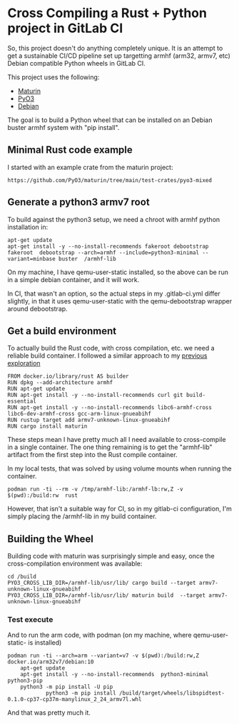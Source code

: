 # Cross Compiling a Rust + Python project in GitLab CI


So, this project doesn't do anything completely unique. It is an attempt to
get a sustainable CI/CD pipeline set up  targetting armhf (arm32, armv7, etc)
Debian compatible Python wheels in GitLab CI.

This project uses the following:

- [Maturin](https://github.com/PyO3/maturin)
- [PyO3](https://github.com/PyO3/pyo3)
- [Debian](https://www.debian.org/)

The goal is to build a Python wheel that can be installed on an Debian buster
armhf system with "pip install".


## Minimal Rust code example

I started with an example crate from the maturin project:

	https://github.com/PyO3/maturin/tree/main/test-crates/pyo3-mixed

## Generate a python3 armv7 root

To build against the python3 setup, we need a chroot with armhf python installation in:

	apt-get update
	apt-get install -y --no-install-recommends fakeroot debootstrap
	fakeroot  debootstrap --arch=armhf --include=python3-minimal --variant=minbase buster  /armhf-lib

On my machine, I have qemu-user-static installed, so the above can be run in a
simple debian container, and it will work.

In CI, that wasn't an option, so the actual steps in my .gitlab-ci.yml differ
slightly, in that it uses qemu-user-static with the qemu-debootstrap wrapper
around debootstrap.

## Get a build environment

To actually build the Rust code, with cross compilation, etc. we need a
reliable build container. I followed a similar approach to my [previous
exploration](https://gitlab.com/Spindel/rust-cross-example)

	FROM docker.io/library/rust AS builder
	RUN dpkg --add-architecture armhf
	RUN apt-get update
	RUN apt-get install -y --no-install-recommends curl git build-essential
	RUN apt-get install -y --no-install-recommends libc6-armhf-cross libc6-dev-armhf-cross gcc-arm-linux-gnueabihf
	RUN rustup target add armv7-unknown-linux-gnueabihf
	RUN cargo install maturin

These steps mean I have pretty much all I need available to cross-compile in a
single container. The one thing remaining is to get the "armhf-lib" artifact
from the first step into the Rust compile container.

In my local tests, that was solved by using volume mounts when running the
container.

    podman run -ti --rm -v /tmp/armhf-lib:/armhf-lb:rw,Z -v $(pwd):/build:rw  rust

However, that isn't a suitable way for CI, so in my gitlab-ci configuration,
I'm simply placing the /armhf-lib in my build container.


## Building the Wheel

Building code with maturin was surprisingly simple and easy, once the
cross-compilation environment was available:

	cd /build
	PYO3_CROSS_LIB_DIR=/armhf-lib/usr/lib/ cargo build --target armv7-unknown-linux-gnueabihf
	PYO3_CROSS_LIB_DIR=/armhf-lib/usr/lib/ maturin build  --target armv7-unknown-linux-gnueabihf


### Test execute

And to run the arm code, with podman (on my machine, where qemu-user-static- is installed)


	podman run -ti --arch=arm --variant=v7 -v $(pwd):/build:rw,Z docker.io/arm32v7/debian:10
		apt-get update
		apt-get install -y --no-install-recommends  python3-minimal python3-pip
		python3 -m pip install -U pip
                python3 -m pip install /build/target/wheels/libspidtest-0.1.0-cp37-cp37m-manylinux_2_24_armv7l.whl


And that was pretty much it.
